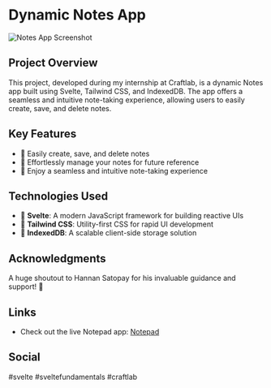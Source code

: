 # Dynamic Notes App

![Notes App Screenshot](https://i.ibb.co/BcsSrT0/Screenshot-2024-06-18-at-8-38-24-PM.png)

## Project Overview
This project, developed during my internship at Craftlab, is a dynamic Notes app built using Svelte, Tailwind CSS, and IndexedDB. The app offers a seamless and intuitive note-taking experience, allowing users to easily create, save, and delete notes.

## Key Features
- 🔹 Easily create, save, and delete notes
- 🔹 Effortlessly manage your notes for future reference
- 🔹 Enjoy a seamless and intuitive note-taking experience

## Technologies Used
- 🔹 **Svelte**: A modern JavaScript framework for building reactive UIs
- 🔹 **Tailwind CSS**: Utility-first CSS for rapid UI development
- 🔹 **IndexedDB**: A scalable client-side storage solution

## Acknowledgments
A huge shoutout to Hannan Satopay for his invaluable guidance and support! 🙏

## Links
- Check out the live Notepad app: [Notepad](https://masum-notepad-masum-ahmeds-projects-b630965b.vercel.app)

## Social
#svelte #sveltefundamentals #craftlab
